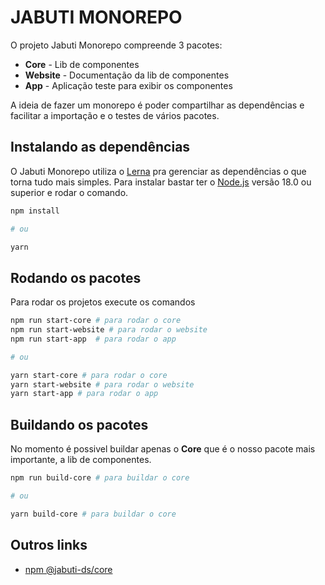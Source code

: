 # JABUTI MONOREPO

O projeto Jabuti Monorepo compreende 3 pacotes:

- **Core** - Lib de componentes
- **Website** - Documentação da lib de componentes
- **App** - Aplicação teste para exibir os componentes

A ideia de fazer um monorepo é poder compartilhar as dependências e facilitar a importação e o testes de vários pacotes.

## Instalando as dependências

O Jabuti Monorepo utiliza o [Lerna](https://lerna.js.org/) pra gerenciar as dependências o que torna tudo mais simples. Para instalar bastar ter o  [Node.js](https://nodejs.org/en/download/) versão 18.0 ou superior e rodar o comando.

```bash
npm install

# ou

yarn

```

## Rodando os pacotes

Para rodar os projetos execute os comandos


```bash
npm run start-core # para rodar o core
npm run start-website # para rodar o website
npm run start-app  # para rodar o app

# ou

yarn start-core # para rodar o core
yarn start-website # para rodar o website
yarn start-app # para rodar o app


```

## Buildando os pacotes

No momento é possivel buildar apenas o **Core** que é o nosso pacote mais importante, a lib de componentes.

```bash
npm run build-core # para buildar o core

# ou

yarn build-core # para buildar o core

```

## Outros links

- [npm @jabuti-ds/core](https://www.npmjs.com/package/@jabuti-ds/core)